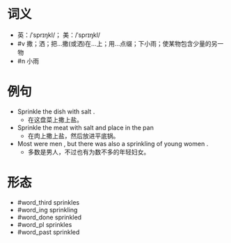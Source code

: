 # 词义
- 英：/ˈsprɪŋkl/； 美：/ˈsprɪŋkl/
- #v 撒；洒；把…撒(或洒)在…上；用…点缀；下小雨；使某物包含少量的另一物
- #n 小雨
# 例句
- Sprinkle the dish with salt .
	- 在这盘菜上撒上盐。
- Sprinkle the meat with salt and place in the pan
	- 在肉上撒上盐，然后放进平底锅。
- Most were men , but there was also a sprinkling of young women .
	- 多数是男人，不过也有为数不多的年轻妇女。
# 形态
- #word_third sprinkles
- #word_ing sprinkling
- #word_done sprinkled
- #word_pl sprinkles
- #word_past sprinkled
